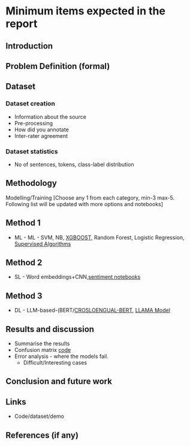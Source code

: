 # Minimum items expected in the report 
## Introduction

## Problem Definition (formal)

## Dataset 

### Dataset creation
- Information about the source
- Pre-processing
- How did you annotate
- Inter-rater agreement

### Dataset statistics
- No of sentences, tokens, class-label distribution

## Methodology
Modelling/Training [Choose any 1 from each category, min-3 max-5. Following list will be updated with more options and notebooks]
## Method 1
  - ML - ML - SVM, NB, [XGBOOST](https://xgboost.readthedocs.io/en/stable/get_started.html), Random Forest, Logistic Regression, [Supervised Algorithms](https://scikit-learn.org/stable/supervised_learning.html)
## Method 2
  - SL - Word embeddings+CNN,[sentiment notebooks](https://github.com/bentrevett/pytorch-sentiment-analysis)
## Method 3
 - DL - LLM-based-(BERT/[CROSLOENGUAL-BERT](https://github.com/thak123/Cro-Movie-reviews-training), [LLAMA Model](code/llam_train_7b.py)
   
## Results and discussion
- Summarise the results
- Confusion matrix [code](https://scikit-learn.org/stable/modules/generated/sklearn.metrics.confusion_matrix.html)
- Error analysis - where the models fail.
  - Difficult/Interesting cases
  
## Conclusion and future work

## Links
- Code/dataset/demo

## References (if any)

